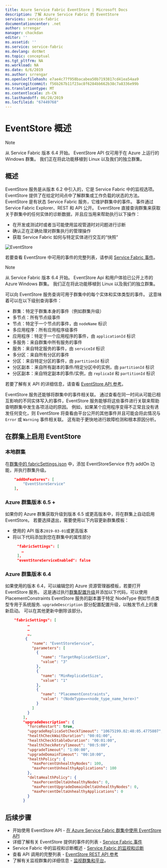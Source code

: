 ```yaml
---
title: Azure Service Fabric EventStore | Microsoft Docs
description: 了解 Azure Service Fabric 的 EventStore
services: service-fabric
documentationcenter: .net
author: srrengar
manager: chackdan
editor: ''
ms.assetid: ''
ms.service: service-fabric
ms.devlang: dotNet
ms.topic: conceptual
ms.tgt_pltfrm: NA
ms.workload: NA
ms.date: 6/6/2019
ms.author: srrengar
ms.openlocfilehash: e7ae4c77f958bacabea50b7193817cd41ea54aa9
ms.sourcegitcommit: f56b267b11f23ac8f6284bb662b38c7a8336e99b
ms.translationtype: MT
ms.contentlocale: zh-CN
ms.lasthandoff: 06/28/2019
ms.locfileid: "67449768"
---
```

# <a name="eventstore-overview"></a>EventStore 概述

>[!NOTE]
>从 Service Fabric 版本 6.4 开始。 EventStore API 仅可用于在 Azure 上运行的 Windows 群集。 我们正在将此功能移植到 Linux 以及我们的独立群集。

## <a name="overview"></a>概述

EventStore 服务是从版本 6.2 中引入的，它是 Service Fabric 中的监视选项。 EventStore 提供了在给定时间点中了解群集或工作负载的状态的方法。
EventStore 是有状态 Service Fabric 服务，它维护群集中的事件。 事件通过 Service Fabric Explorer、REST 和 API 公开。 EventStore 直接查询群集来获取关于群集中的任何实体的诊断数据，并且应当用来帮助执行以下操作：

* 在开发或测试时或者当可能使用监视管道时对问题进行诊断
* 确认正在正确处理对群集执行的管理操作
* 获取 Service Fabric 如何与特定实体进行交互的“快照”

![EventStore](media/service-fabric-diagnostics-eventstore/eventstore.png)

若要查看 EventStore 中可用的事件的完整列表，请参阅 [Service Fabric 事件](service-fabric-diagnostics-event-generation-operational.md)。

>[!NOTE]
>从 Service Fabric 版本 6.4 开始。 EventStore Api 和用户体验已公开上市的 Azure Windows 群集。 我们正在将此功能移植到 Linux 以及我们的独立群集。

可以向 EventStore 服务查询可用于群集中的每个实体和实体类型的事件。 这意味着可以在以下级别查询事件：
* 群集：特定于群集本身的事件（例如群集升级）
* 多节点：所有节点级事件
* 节点：特定于一个节点的事件，由 `nodeName` 标识
* 多应用程序：所有应用程序级事件
* 应用程序：特定于一个应用程序的事件，由 `applicationId` 标识
* 多服务：来自群集中所有服务的事件
* 服务：来自特定服务的事件，由 `serviceId` 标识
* 多分区：来自所有分区的事件
* 分区：来自特定分区的事件，由 `partitionId` 标识
* 分区副本：来自所有副本的事件/特定分区中的实例，由 `partitionId` 标识
* 分区副本：来自特定副本的事件/实例，由 `replicaId` 和 `partitionId` 标识

若要了解有关 API 的详细信息，请查看 [EventStore API 参考](https://docs.microsoft.com/rest/api/servicefabric/sfclient-index-eventsstore)。

EventStore 服务还能够将群集中的事件相关联。 通过查看在同一时间从可能已相互影响的不同实体写入的事件，EventStore 服务能够将这些事件进行关联来帮助查明群集中发生各项活动的原因。 例如，如果某个应用程序变得不正常且没有诱发任何变化，则 EventStore 将查看由平台公开的其他事件并且可能会将此情况与 `Error` 或 `Warning` 事件相关联。 这有助于更快地进行故障检测和根本原因分析。

## <a name="enable-eventstore-on-your-cluster"></a>在群集上启用 EventStore

### <a name="local-cluster"></a>本地群集

在[群集中的 fabricSettings.json](service-fabric-cluster-fabric-settings.md) 中，添加 EventStoreService 作为 addOn 功能，并执行群集升级。

```json
    "addOnFeatures": [
        "EventStoreService"
    ],
```

### <a name="azure-cluster-version-65"></a>Azure 群集版本 6.5 +
如果你的 Azure 群集获取升级到版本 6.5 或更高版本中，将在群集上自动启用 EventStore。 若要选择退出，需要使用以下内容更新群集模板：

* 使用的 API 版本`2019-03-01`或更高版本 
* 将以下代码添加到您在群集中的属性部分
  ```json  
    "fabricSettings": [
      …
    ],
    "eventStoreServiceEnabled": false
  ```

### <a name="azure-cluster-version-64"></a>Azure 群集版本 6.4

如果使用的版本 6.4，可以编辑您的 Azure 资源管理器模板，若要打开 EventStore 服务。 这是通过执行[群集配置升级](service-fabric-cluster-config-upgrade-azure.md)并添加以下代码，可以使用 PlacementConstraints EventStore 服务的副本置于特定 NodeType 例如节点类型专用于系统服务. `upgradeDescription` 部分配置配置升级，以触发节点上的重新启动。 可以在其他更新中删除该部分。

```json
    "fabricSettings": [
          …
          …
          …,
         {
            "name": "EventStoreService",
            "parameters": [
              {
                "name": "TargetReplicaSetSize",
                "value": "3"
              },
              {
                "name": "MinReplicaSetSize",
                "value": "1"
              },
              {
                "name": "PlacementConstraints",
                "value": "(NodeType==<node_type_name_here>)"
              }
            ]
          }
        ],
        "upgradeDescription": {
          "forceRestart": true,
          "upgradeReplicaSetCheckTimeout": "10675199.02:48:05.4775807",
          "healthCheckWaitDuration": "00:01:00",
          "healthCheckStableDuration": "00:01:00",
          "healthCheckRetryTimeout": "00:5:00",
          "upgradeTimeout": "1:00:00",
          "upgradeDomainTimeout": "00:10:00",
          "healthPolicy": {
            "maxPercentUnhealthyNodes": 100,
            "maxPercentUnhealthyApplications": 100
          },
          "deltaHealthPolicy": {
            "maxPercentDeltaUnhealthyNodes": 0,
            "maxPercentUpgradeDomainDeltaUnhealthyNodes": 0,
            "maxPercentDeltaUnhealthyApplications": 0
          }
        }
```


## <a name="next-steps"></a>后续步骤
* 开始使用 EventStore API - [在 Azure Service Fabric 群集中使用 EventStore API](service-fabric-diagnostics-eventstore-query.md)
* 详细了解有关 EventStore 提供的事件的列表 - [Service Fabric 事件](service-fabric-diagnostics-event-generation-operational.md)
* Service Fabric 中的监视和诊断概述 - [Service Fabric 的监视和诊断](service-fabric-diagnostics-overview.md)
* 查看 API 调用的完整列表 - [EventStore REST API 参考](https://docs.microsoft.com/rest/api/servicefabric/sfclient-index-eventsstore)
* 了解有关监视群集的详细信息 - [监视群集和平台](service-fabric-diagnostics-event-generation-infra.md)。
